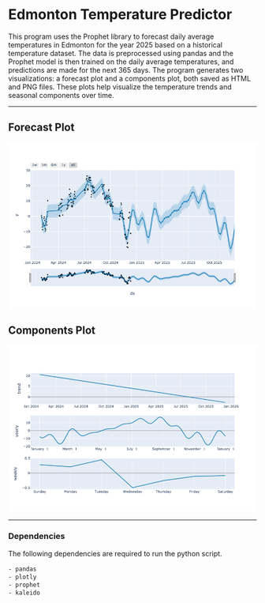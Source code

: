 # Edmonton Temperature Predictor

This program uses the Prophet library to forecast daily average temperatures in Edmonton for the year 2025 based on a historical temperature dataset. The data is preprocessed using pandas and the Prophet model is then trained on the daily average temperatures, and predictions are made for the next 365 days. The program generates two visualizations: a forecast plot and a components plot, both saved as HTML and PNG files. These plots help visualize the temperature trends and seasonal components over time.

---

## Forecast Plot

![forecast plot](./forecast_plot.png)

## Components Plot

![components plot](./components_plot.png)

---

### Dependencies
The following dependencies are required to run the python script.
```
- pandas 
- plotly 
- prophet
- kaleido
```
